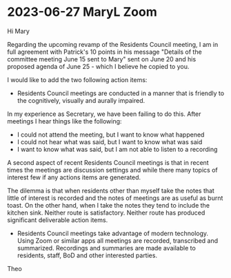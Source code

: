 # 2023-06-27 MaryL Zoom

Hi Mary

Regarding the upcoming revamp of the Residents Council meeting, I am in full agreement with Patrick's 10 points in his message "Details of the committee meeting June 15 sent to Mary" sent on June 20 and his proposed agenda of June 25 - which I believe he copied to you.

I would like to add the two following action items:

* Residents Council meetings are conducted in a manner that is friendly to the cognitively, visually and aurally impaired.

In my experience as Secretary, we have been failing to do this. After meetings I hear things like the following:

* I could not attend the meeting, but I want to know what happened
* I could not hear what was said, but I want to know what was said
* I want to know what was said, but I am not able to listen to a recording

A second aspect of recent Residents Council meetings is that in recent times the meetings are discussion settings and while there many topics of interest few if any actions items are generated.

The dilemma is that when residents other than myself take the notes that little of interest is recorded and the notes of meetings are as useful as burnt toast. On the other hand, when I take the notes they tend to include the kitchen sink. Neither route is satisfactory. Neither route has produced significant deliverable action items.

* Residents Council meetings take advantage of modern technology. Using Zoom or similar apps all meetings are recorded, transcribed and summarized. Recordings and summaries are made available to residents, staff, BoD and other interested parties.

Theo

